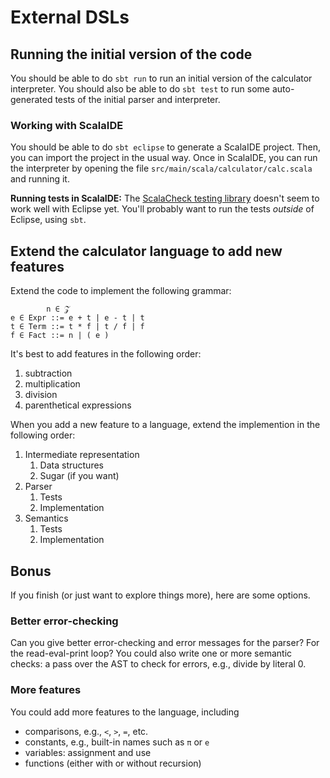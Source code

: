 [ScalaCheck]: https://www.scalacheck.org/

# External DSLs

## Running the initial version of the code

You should be able to do `sbt run` to run an initial version of the calculator
interpreter. You should also be able to do `sbt test` to run some auto-generated
tests of the initial parser and interpreter.

### Working with ScalaIDE

You should be able to do `sbt eclipse` to generate a ScalaIDE project. Then, you
can import the project in the usual way. Once in ScalaIDE, you can run the
interpreter by opening the file `src/main/scala/calculator/calc.scala` and
running it.

**Running tests in ScalaIDE:** The [ScalaCheck testing library][ScalaCheck]
doesn't seem to work well with Eclipse yet. You'll probably want to run the
tests _outside_ of Eclipse, using `sbt`.

## Extend the calculator language to add new features

Extend the code to implement the following grammar:
```
        n ∈ 𝒵 
e ∈ Expr ::= e + t | e - t | t
t ∈ Term ::= t * f | t / f | f
f ∈ Fact ::= n | ( e )
```

It's best to add features in the following order:

   1. subtraction
   2. multiplication
   3. division
   4. parenthetical expressions

When you add a new feature to a language, extend the implemention in the
following order:

   1. Intermediate representation
      1. Data structures
      2. Sugar (if you want)
   2. Parser
      1. Tests
      2. Implementation
   3. Semantics
      1. Tests
      2. Implementation

## Bonus
If you finish (or just want to explore things more), here are some options.

### Better error-checking
Can you give better error-checking and error messages for the parser? For the
read-eval-print loop? You could also write one or more semantic checks: a pass
over the AST to check for errors, e.g., divide by literal 0.

### More features
You could add more features to the language, including

  - comparisons, e.g., `<`, `>`, `=`, etc.
  - constants, e.g., built-in names such as `π` or `e`
  - variables: assignment and use
  - functions (either with or without recursion)
